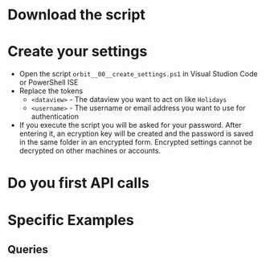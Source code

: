 # Download the script

# Create your settings

* Open the script `orbit__00__create_settings.ps1` in Visual Studion Code or PowerShell ISE
* Replace the tokens
  * `<dataview>` - The dataview you want to act on like `Holidays`
  * `<username>` - The username or email address you want to use for authentication
* If you execute the script you will be asked for your password. After entering it, an ecryption key will be created and the password is saved in the same folder in an encrypted form. Encrypted settings cannot be decrypted on other machines or accounts.


# Do you first API calls

# Specific Examples

## Queries

